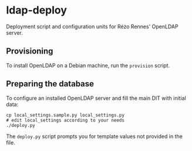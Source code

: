 ldap-deploy
===========

Deployment script and configuration units for Rézo Rennes' OpenLDAP server.

Provisioning
------------

To install OpenLDAP on a Debian machine, run the `provision` script.

Preparing the database
----------------------

To configure an installed OpenLDAP server and fill the main DIT with initial
data:

    cp local_settings.sample.py local_settings.py
    # edit local_settings according to your needs
    ./deploy.py

The `deploy.py` script prompts you for template values not provided in the
file.
